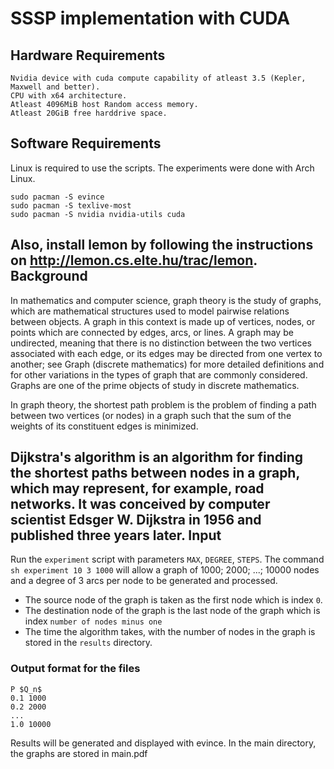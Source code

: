 **SSSP implementation with CUDA**
=================================
Hardware Requirements
---------------------
```
Nvidia device with cuda compute capability of atleast 3.5 (Kepler, Maxwell and better).
CPU with x64 architecture.
Atleast 4096MiB host Random access memory.
Atleast 20GiB free harddrive space.
```
Software Requirements
---------------------
Linux is required to use the scripts.
The experiments were done with Arch Linux.
```
sudo pacman -S evince
sudo pacman -S texlive-most
sudo pacman -S nvidia nvidia-utils cuda
```
Also, install lemon by following the instructions on http://lemon.cs.elte.hu/trac/lemon.
Background
----------
In mathematics and computer science, graph theory is the study of graphs, which are mathematical structures used to model pairwise relations between objects. A graph in this context is made up of vertices, nodes, or points which are connected by edges, arcs, or lines. A graph may be undirected, meaning that there is no distinction between the two vertices associated with each edge, or its edges may be directed from one vertex to another; see Graph (discrete mathematics) for more detailed definitions and for other variations in the types of graph that are commonly considered. Graphs are one of the prime objects of study in discrete mathematics.

In graph theory, the shortest path problem is the problem of finding a path between two vertices (or nodes) in a graph such that the sum of the weights of its constituent edges is minimized.

Dijkstra's algorithm is an algorithm for finding the shortest paths between nodes in a graph, which may represent, for example, road networks. It was conceived by computer scientist Edsger W. Dijkstra in 1956 and published three years later.
Input
-----------------
Run the `experiment` script with parameters `MAX`, `DEGREE`, `STEPS`.
The command `sh experiment 10 3 1000` will allow a graph of 1000; 2000; ...; 10000 nodes and a degree of 3 arcs per node to be generated and processed.
* The source node of the graph is taken as the first node which is index `0`.
* The destination node of the graph is the last node of the graph which is index `number of nodes minus one`
* The time the algorithm takes, with the number of nodes in the graph is stored in the `results` directory.

### Output format for the files

```
P $Q_n$
0.1 1000
0.2 2000
...
1.0 10000
```

Results will be generated and displayed with evince.
In the main directory, the graphs are stored in main.pdf
